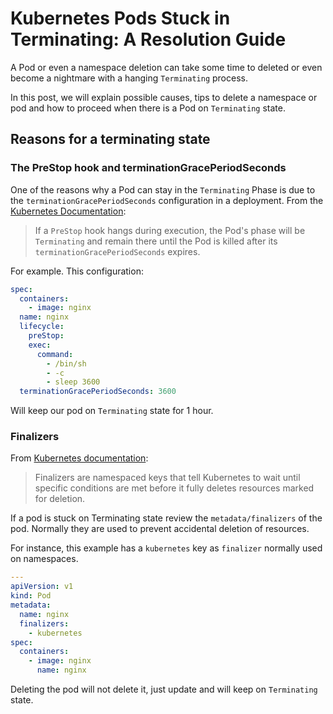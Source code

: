 # Kubernetes Pods Stuck in Terminating: A Resolution Guide

A Pod or even a namespace deletion can take some time to deleted or even become a nightmare with a hanging `Terminating` process.

In this post, we will explain possible causes, tips to delete a namespace or pod and how to proceed when there is a Pod on `Terminating` state.

## Reasons for a terminating state

### The PreStop hook and terminationGracePeriodSeconds

One of the reasons why a Pod can stay in the `Terminating` Phase is due to the `terminationGracePeriodSeconds` configuration in a deployment. From the [Kubernetes Documentation](https://kubernetes.io/docs/concepts/containers/container-lifecycle-hooks/#hook-handler-execution):

> If a `PreStop` hook hangs during execution, the Pod's phase will be `Terminating` and remain there until the Pod is killed after its `terminationGracePeriodSeconds` expires.

For example. This configuration:

```yaml
spec:
  containers:
    - image: nginx
  name: nginx
  lifecycle:
    preStop:
    exec:
      command:
        - /bin/sh
        - -c
        - sleep 3600
  terminationGracePeriodSeconds: 3600
```

Will keep our pod on `Terminating` state for 1 hour.

### Finalizers

From [Kubernetes documentation](https://kubernetes.io/docs/concepts/overview/working-with-objects/finalizers/):

> Finalizers are namespaced keys that tell Kubernetes to wait until specific conditions are met before it fully deletes resources marked for deletion.

If a pod is stuck on Terminating state review the `metadata/finalizers` of the pod. Normally they are used to prevent accidental deletion of resources.

For instance, this example has a `kubernetes` key as `finalizer` normally used on namespaces.

```yaml
---
apiVersion: v1
kind: Pod
metadata:
  name: nginx
  finalizers:
    - kubernetes
spec:
  containers:
    - image: nginx
      name: nginx
```

Deleting the pod will not delete it, just update and will keep on `Terminating` state.
